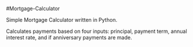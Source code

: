 #Mortgage-Calculator

Simple Mortgage Calculator written in Python. 

Calculates payments based on four inputs: principal, payment term, annual interest rate, and if anniversary payments are made.
